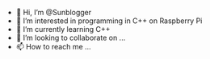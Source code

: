 - 👋 Hi, I’m @Sunblogger
- 👀 I’m interested in programming in C++ on Raspberry Pi
- 🌱 I’m currently learning C++
- 💞️ I’m looking to collaborate on ...
- 📫 How to reach me ...

<!---
Sunblogger/Sunblogger is a ✨ special ✨ repository because its `README.md` (this file) appears on your GitHub profile.
You can click the Preview link to take a look at your changes.
--->
